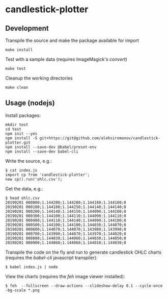 # candlestick-plotter

## Development

Transpile the source and make the package available for import

```
make install
```

Test with a sample data (requires ImageMagick's *convert*)

```
make test
```

Cleanup the working directories

```
make clean
```

## Usage (nodejs)

Install packages:

```
mkdir test
cd test
npm init --yes
npm install -S git+https://git@github.com/aleksiromanov/candlestick-plotter.git
npm install --save-dev @babel/preset-env
npm install --save-dev babel-cli
```

Write the source, e.g.:

```
$ cat index.js 
import cp from 'candlestick-plotter';
new cp().run('ohlc.csv');
```

Get the data, e.g.:

```
$ head ohlc.csv 
20190201 000000;1.144200;1.144280;1.144180;1.144180;0
20190201 000100;1.144180;1.144250;1.144140;1.144140;0
20190201 000200;1.144140;1.144150;1.144090;1.144100;0
20190201 000300;1.144100;1.144110;1.144090;1.144110;0
20190201 000400;1.144110;1.144140;1.144090;1.144100;0
20190201 000500;1.144100;1.144100;1.144030;1.144070;0
20190201 000600;1.144070;1.144070;1.143980;1.143990;0
20190201 000700;1.143990;1.144070;1.143970;1.144020;0
20190201 000800;1.144030;1.144060;1.144030;1.144050;0
20190201 000900;1.144060;1.144060;1.144010;1.144030;0
```

Transpile the code on the fly and run to generate candlestick OHLC charts (requires the *babel-cli* javascript transpiler):

```
$ babel index.js | node
```

View the charts (requires the *feh* image viewer installed):

```
$ feh  --fullscreen --draw-actions --slideshow-delay 0.1 --cycle-once -bg-scale *.png
```

